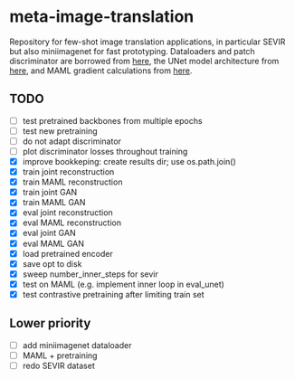 # meta-image-translation

Repository for few-shot image translation applications, in particular SEVIR but also miniimagenet for fast prototyping. 
Dataloaders and patch discriminator are borrowed from [here](https://github.com/junyanz/pytorch-CycleGAN-and-pix2pix), the UNet model architecture from [here](https://github.com/milesial/Pytorch-UNet), and MAML gradient calculations from [here](https://github.com/learnables/learn2learn).

## TODO

- [ ] test pretrained backbones from multiple epochs
- [ ] test new pretraining
- [ ] do not adapt discriminator
- [ ] plot discriminator losses throughout training
- [x] improve bookkeping: create results dir; use os.path.join()
- [x] train joint reconstruction
- [x] train MAML reconstruction
- [x] train joint GAN
- [x] train MAML GAN
- [x] eval joint reconstruction
- [x] eval MAML reconstruction
- [x] eval joint GAN
- [x] eval MAML GAN
- [x] load pretrained encoder
- [x] save opt to disk
- [x] sweep number_inner_steps for sevir
- [x] test on MAML (e.g. implement inner loop in eval\_unet)
- [x] test contrastive pretraining after limiting train set

## Lower priority
- [ ] add miniimagenet dataloader
- [ ] MAML + pretraining
- [ ] redo SEVIR dataset
